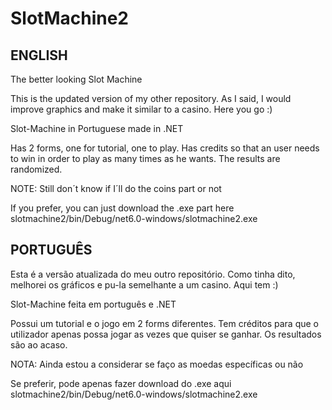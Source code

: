 # SlotMachine2
ENGLISH
------
The better looking Slot Machine

This is the updated version of my other repository. As I said, I would improve graphics and make it similar to a casino. Here you go :)

Slot-Machine in Portuguese made in .NET

Has 2 forms, one for tutorial, one to play.
Has credits so that an user needs to win in order to play as many times as he wants.
The results are randomized.

NOTE: Still don´t know if I´ll do the coins part or not

If you prefer, you can just download the .exe part here slotmachine2/bin/Debug/net6.0-windows/slotmachine2.exe

PORTUGUÊS
---------------------------------------------------------

Esta é a versão atualizada do meu outro repositório. Como tinha dito, melhorei os gráficos e pu-la semelhante a um casino. Aqui tem :)

Slot-Machine feita em português e .NET

Possui um tutorial e o jogo em 2 forms diferentes.
Tem créditos para que o utilizador apenas possa jogar as vezes que quiser se ganhar.
Os resultados são ao acaso.

NOTA: Ainda estou a considerar se faço as moedas específicas ou não

Se preferir, pode apenas fazer download do .exe aqui slotmachine2/bin/Debug/net6.0-windows/slotmachine2.exe
